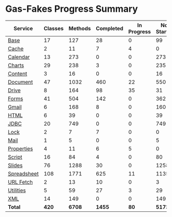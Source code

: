 # Gas-Fakes Progress Summary

| Service | Classes | Methods | Completed | In Progress | Not Started |
|---|---|---|---|---|---|
| [Base](./progress/base.md) | 17 | 127 | 28 | 0 | 99 |
| [Cache](./progress/cache.md) | 2 | 11 | 7 | 4 | 0 |
| [Calendar](./progress/calendar.md) | 13 | 273 | 0 | 0 | 273 |
| [Charts](./progress/charts.md) | 29 | 238 | 3 | 0 | 235 |
| [Content](./progress/content.md) | 3 | 16 | 0 | 0 | 16 |
| [Document](./progress/document.md) | 47 | 1032 | 460 | 22 | 550 |
| [Drive](./progress/drive.md) | 8 | 164 | 98 | 35 | 31 |
| [Forms](./progress/forms.md) | 41 | 504 | 142 | 0 | 362 |
| [Gmail](./progress/gmail.md) | 6 | 168 | 8 | 0 | 160 |
| [HTML](./progress/html.md) | 6 | 39 | 0 | 0 | 39 |
| [JDBC](./progress/jdbc.md) | 20 | 749 | 0 | 0 | 749 |
| [Lock](./progress/lock.md) | 2 | 7 | 7 | 0 | 0 |
| [Mail](./progress/mail.md) | 1 | 5 | 0 | 0 | 5 |
| [Properties](./progress/properties.md) | 4 | 11 | 6 | 5 | 0 |
| [Script](./progress/script.md) | 16 | 84 | 4 | 0 | 80 |
| [Slides](./progress/slides.md) | 76 | 1288 | 30 | 0 | 1258 |
| [Spreadsheet](./progress/spreadsheet.md) | 108 | 1771 | 625 | 11 | 1135 |
| [URL Fetch](./progress/urlfetch.md) | 2 | 13 | 10 | 0 | 3 |
| [Utilities](./progress/utilities.md) | 5 | 59 | 27 | 3 | 29 |
| [XML](./progress/xml.md) | 14 | 149 | 0 | 0 | 149 |
| **Total** | **420** | **6708** | **1455** | **80** | **5173** |